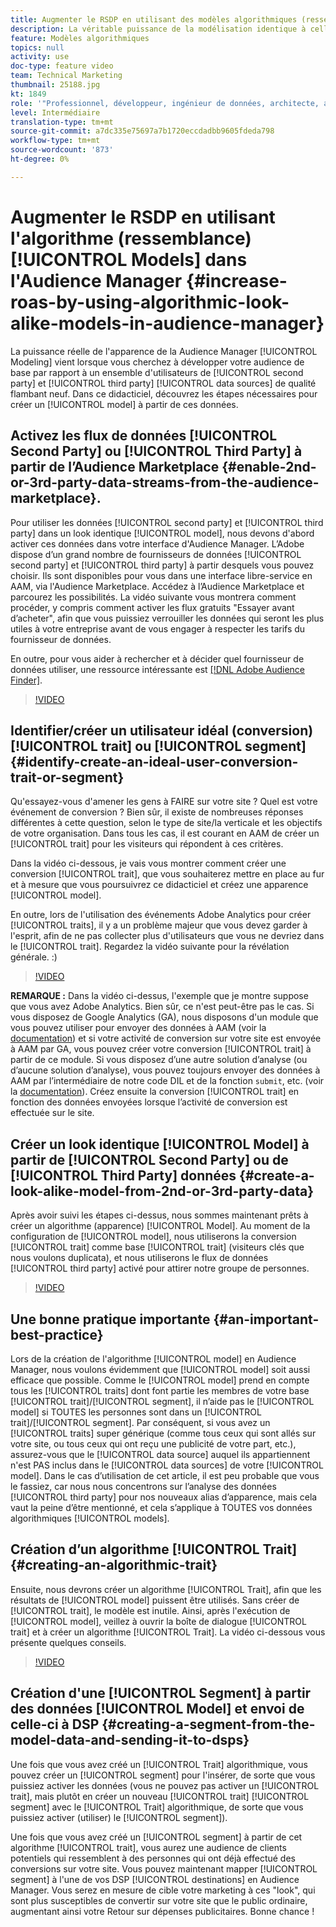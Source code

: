 ```yaml
---
title: Augmenter le RSDP en utilisant des modèles algorithmiques (ressemblants) dans l'Audience Manager
description: La véritable puissance de la modélisation identique à celle des Audiences Manager réside dans le fait que vous cherchez à étendre votre audience de base par rapport à un ensemble d’utilisateurs de qualité, tout nouveau, provenant de sources de données tierces et de deuxième niveau. Dans ce didacticiel, apprenez comment créer un modèle à partir de ces données.
feature: Modèles algorithmiques
topics: null
activity: use
doc-type: feature video
team: Technical Marketing
thumbnail: 25188.jpg
kt: 1849
role: '"Professionnel, développeur, ingénieur de données, architecte, architecte de données, administrateur, responsable"'
level: Intermédiaire
translation-type: tm+mt
source-git-commit: a7dc335e75697a7b1720eccdadbb9605fdeda798
workflow-type: tm+mt
source-wordcount: '873'
ht-degree: 0%

---
```



# Augmenter le RSDP en utilisant l&#39;algorithme (ressemblance) [!UICONTROL Models] dans l&#39;Audience Manager {#increase-roas-by-using-algorithmic-look-alike-models-in-audience-manager}

La puissance réelle de l&#39;apparence de la Audience Manager [!UICONTROL Modeling] vient lorsque vous cherchez à développer votre audience de base par rapport à un ensemble d&#39;utilisateurs de [!UICONTROL second party] et [!UICONTROL third party] [!UICONTROL data sources] de qualité flambant neuf. Dans ce didacticiel, découvrez les étapes nécessaires pour créer un [!UICONTROL model] à partir de ces données.

## Activez les flux de données [!UICONTROL Second Party] ou [!UICONTROL Third Party] à partir de l’Audience Marketplace {#enable-2nd-or-3rd-party-data-streams-from-the-audience-marketplace}.

Pour utiliser les données [!UICONTROL second party] et [!UICONTROL third party] dans un look identique [!UICONTROL model], nous devons d&#39;abord activer ces données dans votre interface d&#39;Audience Manager. L’Adobe dispose d’un grand nombre de fournisseurs de données [!UICONTROL second party] et [!UICONTROL third party] à partir desquels vous pouvez choisir. Ils sont disponibles pour vous dans une interface libre-service en AAM, via l&#39;Audience Marketplace. Accédez à l’Audience Marketplace et parcourez les possibilités. La vidéo suivante vous montrera comment procéder, y compris comment activer les flux gratuits &quot;Essayer avant d’acheter&quot;, afin que vous puissiez verrouiller les données qui seront les plus utiles à votre entreprise avant de vous engager à respecter les tarifs du fournisseur de données.

En outre, pour vous aider à rechercher et à décider quel fournisseur de données utiliser, une ressource intéressante est [[!DNL Adobe Audience Finder]](https://www.adobe-audience-finder.com/).

>[!VIDEO](https://video.tv.adobe.com/v/25188/?quality=12)

## Identifier/créer un utilisateur idéal (conversion) [!UICONTROL trait] ou [!UICONTROL segment] {#identify-create-an-ideal-user-conversion-trait-or-segment}

Qu&#39;essayez-vous d&#39;amener les gens à FAIRE sur votre site ? Quel est votre événement de conversion ? Bien sûr, il existe de nombreuses réponses différentes à cette question, selon le type de site/la verticale et les objectifs de votre organisation. Dans tous les cas, il est courant en AAM de créer un [!UICONTROL trait] pour les visiteurs qui répondent à ces critères.

Dans la vidéo ci-dessous, je vais vous montrer comment créer une conversion [!UICONTROL trait], que vous souhaiterez mettre en place au fur et à mesure que vous poursuivrez ce didacticiel et créez une apparence [!UICONTROL model].

En outre, lors de l&#39;utilisation des événements Adobe Analytics pour créer [!UICONTROL traits], il y a un problème majeur que vous devez garder à l&#39;esprit, afin de ne pas collecter plus d&#39;utilisateurs que vous ne devriez dans le [!UICONTROL trait]. Regardez la vidéo suivante pour la révélation générale. :)

>[!VIDEO](https://video.tv.adobe.com/v/23431/?quality=12)

**REMARQUE :** Dans la vidéo ci-dessus, l&#39;exemple que je montre suppose que vous avez Adobe Analytics. Bien sûr, ce n&#39;est peut-être pas le cas. Si vous disposez de Google Analytics (GA), nous disposons d&#39;un module que vous pouvez utiliser pour envoyer des données à AAM (voir la [documentation](https://marketing.adobe.com/resources/help/en_US/aam/dil-google-universal-analytics.html)) et si votre activité de conversion sur votre site est envoyée à AAM par GA, vous pouvez créer votre conversion [!UICONTROL trait] à partir de ce module. Si vous disposez d’une autre solution d’analyse (ou d’aucune solution d’analyse), vous pouvez toujours envoyer des données à AAM par l’intermédiaire de notre code DIL et de la fonction `submit`, etc. (voir la [documentation](https://marketing.adobe.com/resources/help/en_US/aam/c_dil.html)). Créez ensuite la conversion [!UICONTROL trait] en fonction des données envoyées lorsque l’activité de conversion est effectuée sur le site.

## Créer un look identique [!UICONTROL Model] à partir de [!UICONTROL Second Party] ou de [!UICONTROL Third Party] données {#create-a-look-alike-model-from-2nd-or-3rd-party-data}

Après avoir suivi les étapes ci-dessus, nous sommes maintenant prêts à créer un algorithme (apparence) [!UICONTROL Model]. Au moment de la configuration de [!UICONTROL model], nous utiliserons la conversion [!UICONTROL trait] comme base [!UICONTROL trait] (visiteurs clés que nous voulons duplicata), et nous utiliserons le flux de données [!UICONTROL third party] activé pour attirer notre groupe de personnes.

>[!VIDEO](https://video.tv.adobe.com/v/25190/?quality-12)

## Une bonne pratique importante {#an-important-best-practice}

Lors de la création de l&#39;algorithme [!UICONTROL model] en Audience Manager, nous voulons évidemment que [!UICONTROL model] soit aussi efficace que possible. Comme le [!UICONTROL model] prend en compte tous les [!UICONTROL traits] dont font partie les membres de votre base [!UICONTROL trait]/[!UICONTROL segment], il n’aide pas le [!UICONTROL model] si TOUTES les personnes sont dans un [!UICONTROL trait]/[!UICONTROL segment]. Par conséquent, si vous avez un [!UICONTROL traits] super générique (comme tous ceux qui sont allés sur votre site, ou tous ceux qui ont reçu une publicité de votre part, etc.), assurez-vous que le [!UICONTROL data source] auquel ils appartiennent n&#39;est PAS inclus dans le [!UICONTROL data sources] de votre [!UICONTROL model]. Dans le cas d’utilisation de cet article, il est peu probable que vous le fassiez, car nous nous concentrons sur l’analyse des données [!UICONTROL third party] pour nos nouveaux alias d’apparence, mais cela vaut la peine d’être mentionné, et cela s’applique à TOUTES vos données algorithmiques [!UICONTROL models].

## Création d’un algorithme [!UICONTROL Trait] {#creating-an-algorithmic-trait}

Ensuite, nous devrons créer un algorithme [!UICONTROL Trait], afin que les résultats de [!UICONTROL model] puissent être utilisés. Sans créer de [!UICONTROL trait], le modèle est inutile. Ainsi, après l&#39;exécution de [!UICONTROL model], veillez à ouvrir la boîte de dialogue [!UICONTROL trait] et à créer un algorithme [!UICONTROL Trait]. La vidéo ci-dessous vous présente quelques conseils.

>[!VIDEO](https://video.tv.adobe.com/v/25191/?quality=12)

## Création d&#39;une [!UICONTROL Segment] à partir des données [!UICONTROL Model] et envoi de celle-ci à DSP {#creating-a-segment-from-the-model-data-and-sending-it-to-dsps}

Une fois que vous avez créé un [!UICONTROL Trait] algorithmique, vous pouvez créer un [!UICONTROL segment] pour l&#39;insérer, de sorte que vous puissiez activer les données (vous ne pouvez pas activer un [!UICONTROL trait], mais plutôt en créer un nouveau [!UICONTROL trait] [!UICONTROL segment] avec le [!UICONTROL Trait] algorithmique, de sorte que vous puissiez activer (utiliser) le [!UICONTROL segment]).

Une fois que vous avez créé un [!UICONTROL segment] à partir de cet algorithme [!UICONTROL trait], vous aurez une audience de clients potentiels qui ressemblent à des personnes qui ont déjà effectué des conversions sur votre site. Vous pouvez maintenant mapper [!UICONTROL segment] à l&#39;une de vos DSP [!UICONTROL destinations] en Audience Manager. Vous serez en mesure de cible votre marketing à ces &quot;look&quot;, qui sont plus susceptibles de convertir sur votre site que le public ordinaire, augmentant ainsi votre Retour sur dépenses publicitaires. Bonne chance !
